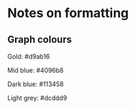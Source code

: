 # Notes on formatting
## Graph colours
Gold: #d9ab16

Mid blue: #4096b8

Dark blue: #113458

Light grey: #dcddd9
